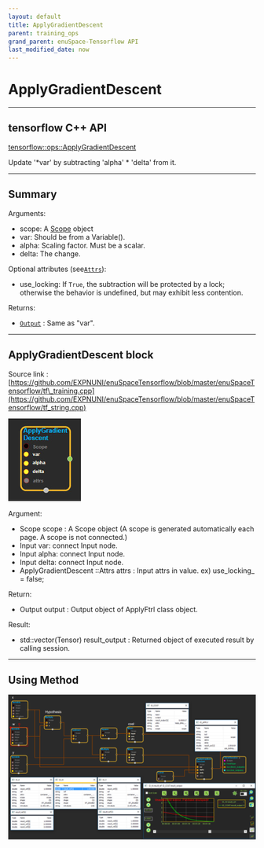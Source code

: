 ```yaml
--- 
layout: default 
title: ApplyGradientDescent 
parent: training_ops 
grand_parent: enuSpace-Tensorflow API 
last_modified_date: now 
--- 
```


# ApplyGradientDescent

---

## tensorflow C++ API

[tensorflow::ops::ApplyGradientDescent](https://www.tensorflow.org/api_docs/cc/class/tensorflow/ops/apply-gradient-descent)

Update '\*var' by subtracting 'alpha' \* 'delta' from it.

---

## Summary

Arguments:

* scope: A [Scope](https://www.tensorflow.org/api_docs/cc/class/tensorflow/scope.html#classtensorflow_1_1_scope) object
* var: Should be from a Variable\(\).
* alpha: Scaling factor. Must be a scalar.
* delta: The change.

Optional attributes \(see[`Attrs`](https://www.tensorflow.org/api_docs/cc/struct/tensorflow/ops/apply-gradient-descent/attrs.html#structtensorflow_1_1ops_1_1_apply_gradient_descent_1_1_attrs)\):

* use\_locking: If `True`, the subtraction will be protected by a lock; otherwise the behavior is undefined, but may exhibit less contention.

Returns:

* [`Output`](https://www.tensorflow.org/api_docs/cc/class/tensorflow/output.html#classtensorflow_1_1_output) : Same as "var".

---

## ApplyGradientDescent block

Source link : [https://github.com/EXPNUNI/enuSpaceTensorflow/blob/master/enuSpaceTensorflow/tf\_training.cpp](https://github.com/EXPNUNI/enuSpaceTensorflow/blob/master/enuSpaceTensorflow/tf_string.cpp)

![](./assets/training/ApplyGradientDescent1.jpg)

Argument:

* Scope scope : A Scope object \(A scope is generated automatically each page. A scope is not connected.\)
* Input var: connect  Input node.
* Input alpha: connect  Input node.
* Input delta: connect  Input node.
* ApplyGradientDescent ::Attrs attrs : Input attrs in value. ex\) use\_locking\_ = false;

Return:

* Output output : Output object of ApplyFtrl class object.

Result:

* std::vector\(Tensor\) result\_output : Returned object of executed result by calling session.

---

## Using Method

![](./assets/tutorial/gradient-descent2.png)

